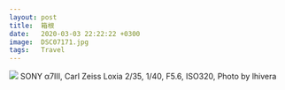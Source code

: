 ```yaml
---
layout: post
title:  箱根
date:   2020-03-03 22:22:22 +0300
image:  DSC07171.jpg
tags:   Travel
---
```


![]({{site.baseurl}}/img/DSC07171.jpg)
SONY α7Ⅲ, Carl Zeiss Loxia 2/35, 1/40, F5.6, ISO320, Photo by lhivera
